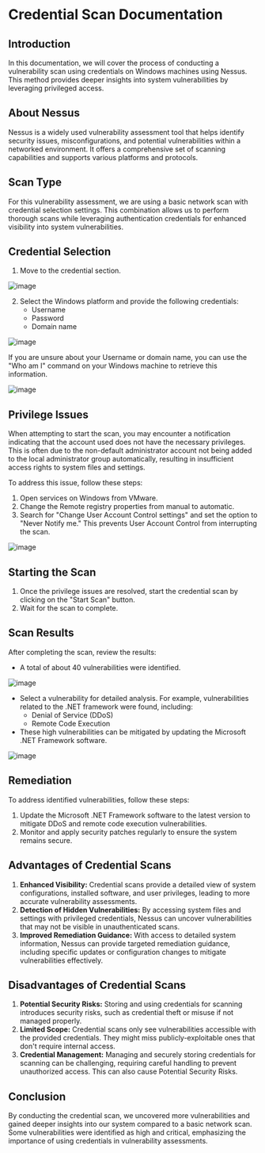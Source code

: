 # Credential Scan Documentation

## Introduction
In this documentation, we will cover the process of conducting a vulnerability scan using credentials on Windows machines using Nessus. This method provides deeper insights into system vulnerabilities by leveraging privileged access.

## About Nessus
Nessus is a widely used vulnerability assessment tool that helps identify security issues, misconfigurations, and potential vulnerabilities within a networked environment. It offers a comprehensive set of scanning capabilities and supports various platforms and protocols.

## Scan Type
For this vulnerability assessment, we are using a basic network scan with credential selection settings. This combination allows us to perform thorough scans while leveraging authentication credentials for enhanced visibility into system vulnerabilities.

## Credential Selection

1. Move to the credential section.

![image](https://github.com/ijlal321/Cyber-Security-Projects/assets/103317626/c8fe043e-f748-4cfb-ae98-e8c0a5e9e9b8)

2. Select the Windows platform and provide the following credentials:
   - Username
   - Password
   - Domain name

![image](https://github.com/ijlal321/Cyber-Security-Projects/assets/103317626/1550633f-1d66-4922-a1d2-2eff58e301c2)


If you are unsure about your Username or domain name, you can use the "Who am I" command on your Windows machine to retrieve this information.

![image](https://github.com/ijlal321/Cyber-Security-Projects/assets/103317626/0cb13edb-f977-4e32-8d5b-acac23d2807a)


## Privilege Issues
When attempting to start the scan, you may encounter a notification indicating that the account used does not have the necessary privileges. This is often due to the non-default administrator account not being added to the local administrator group automatically, resulting in insufficient access rights to system files and settings.

To address this issue, follow these steps:
1. Open services on Windows from VMware.
2. Change the Remote registry properties from manual to automatic.
3. Search for "Change User Account Control settings" and set the option to "Never Notify me." This prevents User Account Control from interrupting the scan.

![image](https://github.com/ijlal321/Cyber-Security-Projects/assets/103317626/2a2c4b5f-a824-4435-b83e-1e2b68e1eeee)

## Starting the Scan
1. Once the privilege issues are resolved, start the credential scan by clicking on the "Start Scan" button.
2. Wait for the scan to complete.

## Scan Results
After completing the scan, review the results:
- A total of about 40 vulnerabilities were identified.

![image](https://github.com/ijlal321/Cyber-Security-Projects/assets/103317626/736c5bce-e5f4-4da3-8fef-4b6688e3bf43)


- Select a vulnerability for detailed analysis. For example, vulnerabilities related to the .NET framework were found, including:
   - Denial of Service (DDoS)
   - Remote Code Execution
- These high vulnerabilities can be mitigated by updating the Microsoft .NET Framework software.

![image](https://github.com/ijlal321/Cyber-Security-Projects/assets/103317626/f583aa76-b93d-4967-8eb6-a97e9e2568c6)


## Remediation
To address identified vulnerabilities, follow these steps:
1. Update the Microsoft .NET Framework software to the latest version to mitigate DDoS and remote code execution vulnerabilities.
2. Monitor and apply security patches regularly to ensure the system remains secure.

## Advantages of Credential Scans
1. **Enhanced Visibility:** Credential scans provide a detailed view of system configurations, installed software, and user privileges, leading to more accurate vulnerability assessments.
2. **Detection of Hidden Vulnerabilities:** By accessing system files and settings with privileged credentials, Nessus can uncover vulnerabilities that may not be visible in unauthenticated scans.
3. **Improved Remediation Guidance:** With access to detailed system information, Nessus can provide targeted remediation guidance, including specific updates or configuration changes to mitigate vulnerabilities effectively.

## Disadvantages of Credential Scans
1. **Potential Security Risks:** Storing and using credentials for scanning introduces security risks, such as credential theft or misuse if not managed properly.
2. **Limited Scope:** Credential scans only see vulnerabilities accessible with the provided credentials. They might miss publicly-exploitable ones that don't require internal access.
3. **Credential Management:** Managing and securely storing credentials for scanning can be challenging, requiring careful handling to prevent unauthorized access. This can also cause Potential Security Risks.


## Conclusion
By conducting the credential scan, we uncovered more vulnerabilities and gained deeper insights into our system compared to a basic network scan. Some vulnerabilities were identified as high and critical, emphasizing the importance of using credentials in vulnerability assessments.
